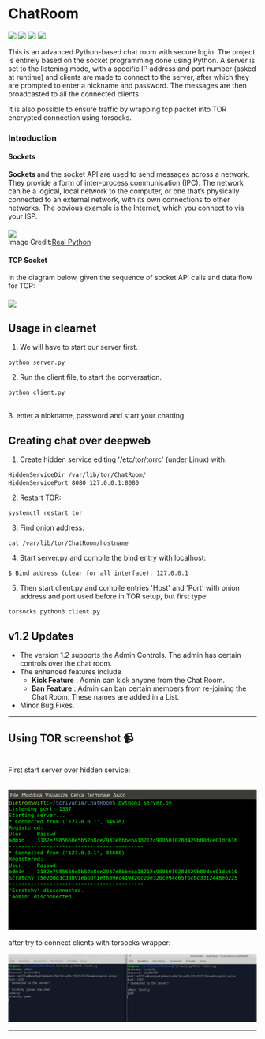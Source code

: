 # ChatRoom
![](https://img.shields.io/apm/l/vim-mode?style=plastic)
![](https://img.shields.io/pypi/pyversions/Django?style=plastic)
![](https://img.shields.io/github/last-commit/IamLucif3r/Chat-On)
![](https://img.shields.io/github/commit-activity/w/IamLucif3r/Chat-On?style=plastic)


This is an advanced Python-based chat room with secure login. The project is entirely based on the socket programming done using Python. A server is set to the listening mode, with a specific IP address and port number (asked at runtime) and clients are made to connect to the server, after which they are prompted to enter a nickname and password. The messages are then broadcasted to all the connected clients.

It is also possible to ensure traffic by wrapping tcp packet into TOR encrypted connection using torsocks.

### Introduction

#### Sockets
<b> Sockets </b> and the socket API are used to send messages across a network. They provide a form of inter-process communication (IPC). The network can be a logical, local network to the computer, or one that’s physically connected to an external network, with its own connections to other networks. The obvious example is the Internet, which you connect to via your ISP. <br><br>
<img align="center" height=300px src=https://github.com/IamLucif3r/Chat-On/blob/main/assets/Python-Sockets-Tutorial_Watermarked.webp> <br>
Image Credit:[Real Python](https://realpython.com/python-sockets/)

#### TCP Socket
In the diagram below, given the sequence of socket API calls and data flow for TCP:
<br><br>
<img align="center" src=https://github.com/IamLucif3r/Chat-On/blob/main/assets/Screenshot%20at%202021-05-21%2010-47-40.png height=500px>

## Usage in clearnet

1. We will have to start our server first.
``` shell
python server.py
```
2. Run the client file, to start the conversation. 
``` shell
python client.py
```
<br>
3. enter a nickname, password and start your chatting.

## Creating chat over deepweb
1. Create hidden service editing '/etc/tor/torrc' (under Linux) with:
```shell
HiddenServiceDir /var/lib/tor/ChatRoom/
HiddenServicePort 8080 127.0.0.1:8080
```

2. Restart TOR:
```shell
systemctl restart tor
```

3. Find onion address:
```shell
cat /var/lib/tor/ChatRoom/hostname
```

4. Start server.py and compile the bind entry with localhost:
```shell
$ Bind address (clear for all interface): 127.0.0.1
```

5. Then start client.py and compile entries 'Host' and 'Port' with onion address and port used before in TOR setup, but first type:
```shell
torsocks python3 client.py
```

## v1.2 Updates
- The version 1.2 supports the Admin Controls. The admin has certain controls over the chat room.
- The enhanced features include
  - <b>Kick Feature</b> : Admin can kick anyone from the Chat Room.
  - <b>Ban Feature</b> : Admin can ban certain members from re-joining the Chat Room. These names are added in a List.
- Minor Bug Fixes.

<hr>

## Using TOR screenshot 📹
<br>
First start server over hidden service:
<br><br>

![](https://github.com/ScratchyCode/ChatRoom/blob/main/screen/server.png)

after try to connect clients with torsocks wrapper:

![](https://github.com/ScratchyCode/ChatRoom/blob/main/screen/client.png)

<hr>
